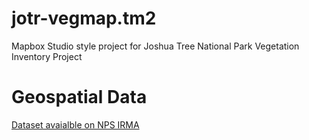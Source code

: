 jotr-vegmap.tm2
===========================
Mapbox Studio style project for Joshua Tree National Park Vegetation Inventory Project

# Geospatial Data
[Dataset avaialble on NPS IRMA](https://irma.nps.gov/App/Reference/Profile/2215774)
